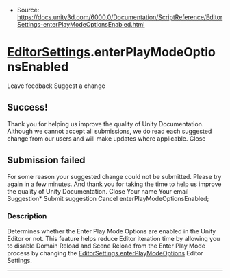 * Source: https://docs.unity3d.com/6000.0/Documentation/ScriptReference/EditorSettings-enterPlayModeOptionsEnabled.html

#  [EditorSettings](https://docs.unity3d.com/6000.0/Documentation/ScriptReference/EditorSettings.html).enterPlayModeOptionsEnabled
Leave feedback
Suggest a change
## Success!
Thank you for helping us improve the quality of Unity Documentation. Although we cannot accept all submissions, we do read each suggested change from our users and will make updates where applicable.
Close
## Submission failed
For some reason your suggested change could not be submitted. Please <a>try again</a> in a few minutes. And thank you for taking the time to help us improve the quality of Unity Documentation.
Close
Your name Your email Suggestion* Submit suggestion
Cancel
enterPlayModeOptionsEnabled; 
### Description
Determines whether the Enter Play Mode Options are enabled in the Unity Editor or not.
This feature helps reduce Editor iteration time by allowing you to disable Domain Reload and Scene Reload from the Enter Play Mode process by changing the [EditorSettings.enterPlayModeOptions](https://docs.unity3d.com/6000.0/Documentation/ScriptReference/EditorSettings-enterPlayModeOptions.html) Editor Settings.
* * *

